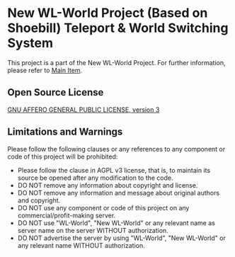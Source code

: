 New WL-World Project (Based on Shoebill) Teleport & World Switching System
===============
This project is a part of the New WL-World Project.
For further information, please refer to [Main Item](https://github.com/GTAUN/wl-gamemode).

Open Source License
------------------------
[GNU AFFERO GENERAL PUBLIC LICENSE, version 3](http://www.gnu.org/licenses/agpl-3.0.html)

Limitations and Warnings
------------------------
Please follow the following clauses or any references to any component or code of this project will be prohibited:
* Please follow the clause in AGPL v3 license, that is, to maintain its source be opened after any modification to the code.
* DO NOT remove any information about copyright and license.
* DO NOT remove any information and message about original authors and copyright.
* DO NOT use any component or code of this project on any commercial/profit-making server.
* DO NOT use "WL-World", "New WL-World" or any relevant name as server name on the server WITHOUT authorization.
* DO NOT advertise the server by using "WL-World", "New WL-World" or any relevant name WITHOUT authorization.
